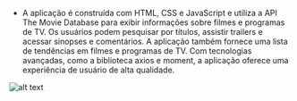 - A aplicação é construída com HTML, CSS e JavaScript e utiliza a API The Movie Database para exibir informações sobre filmes e programas de TV. Os usuários podem pesquisar por títulos, assistir trailers e acessar sinopses e comentários. A aplicação também fornece uma lista de tendências em filmes e programas de TV. Com tecnologias avançadas, como a biblioteca axios e moment, a aplicação oferece uma experiência de usuário de alta qualidade.

![alt text](https://i.imgur.com/9fiecsL.png)
